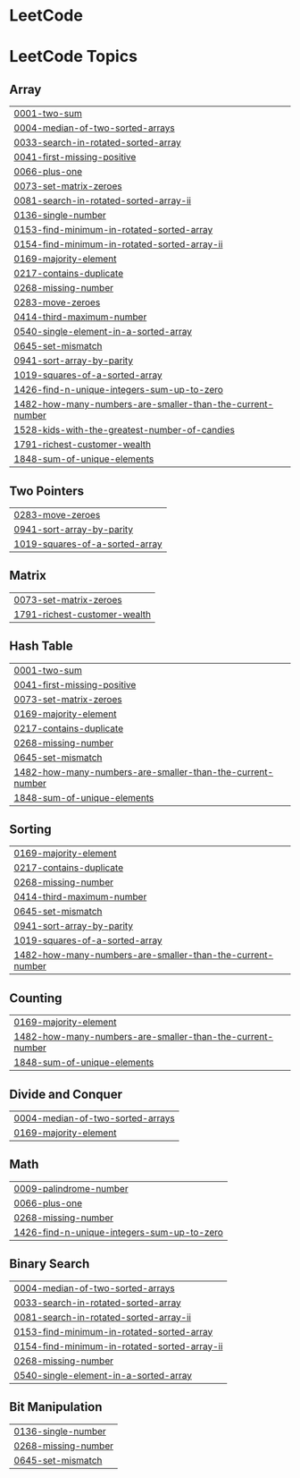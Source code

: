 # LeetCode
<!---LeetCode Topics Start-->
# LeetCode Topics
## Array
|  |
| ------- |
| [0001-two-sum](https://github.com/shiva-kkd/LeetCode/tree/master/0001-two-sum) |
| [0004-median-of-two-sorted-arrays](https://github.com/shiva-kkd/LeetCode/tree/master/0004-median-of-two-sorted-arrays) |
| [0033-search-in-rotated-sorted-array](https://github.com/shiva-kkd/LeetCode/tree/master/0033-search-in-rotated-sorted-array) |
| [0041-first-missing-positive](https://github.com/shiva-kkd/LeetCode/tree/master/0041-first-missing-positive) |
| [0066-plus-one](https://github.com/shiva-kkd/LeetCode/tree/master/0066-plus-one) |
| [0073-set-matrix-zeroes](https://github.com/shiva-kkd/LeetCode/tree/master/0073-set-matrix-zeroes) |
| [0081-search-in-rotated-sorted-array-ii](https://github.com/shiva-kkd/LeetCode/tree/master/0081-search-in-rotated-sorted-array-ii) |
| [0136-single-number](https://github.com/shiva-kkd/LeetCode/tree/master/0136-single-number) |
| [0153-find-minimum-in-rotated-sorted-array](https://github.com/shiva-kkd/LeetCode/tree/master/0153-find-minimum-in-rotated-sorted-array) |
| [0154-find-minimum-in-rotated-sorted-array-ii](https://github.com/shiva-kkd/LeetCode/tree/master/0154-find-minimum-in-rotated-sorted-array-ii) |
| [0169-majority-element](https://github.com/shiva-kkd/LeetCode/tree/master/0169-majority-element) |
| [0217-contains-duplicate](https://github.com/shiva-kkd/LeetCode/tree/master/0217-contains-duplicate) |
| [0268-missing-number](https://github.com/shiva-kkd/LeetCode/tree/master/0268-missing-number) |
| [0283-move-zeroes](https://github.com/shiva-kkd/LeetCode/tree/master/0283-move-zeroes) |
| [0414-third-maximum-number](https://github.com/shiva-kkd/LeetCode/tree/master/0414-third-maximum-number) |
| [0540-single-element-in-a-sorted-array](https://github.com/shiva-kkd/LeetCode/tree/master/0540-single-element-in-a-sorted-array) |
| [0645-set-mismatch](https://github.com/shiva-kkd/LeetCode/tree/master/0645-set-mismatch) |
| [0941-sort-array-by-parity](https://github.com/shiva-kkd/LeetCode/tree/master/0941-sort-array-by-parity) |
| [1019-squares-of-a-sorted-array](https://github.com/shiva-kkd/LeetCode/tree/master/1019-squares-of-a-sorted-array) |
| [1426-find-n-unique-integers-sum-up-to-zero](https://github.com/shiva-kkd/LeetCode/tree/master/1426-find-n-unique-integers-sum-up-to-zero) |
| [1482-how-many-numbers-are-smaller-than-the-current-number](https://github.com/shiva-kkd/LeetCode/tree/master/1482-how-many-numbers-are-smaller-than-the-current-number) |
| [1528-kids-with-the-greatest-number-of-candies](https://github.com/shiva-kkd/LeetCode/tree/master/1528-kids-with-the-greatest-number-of-candies) |
| [1791-richest-customer-wealth](https://github.com/shiva-kkd/LeetCode/tree/master/1791-richest-customer-wealth) |
| [1848-sum-of-unique-elements](https://github.com/shiva-kkd/LeetCode/tree/master/1848-sum-of-unique-elements) |
## Two Pointers
|  |
| ------- |
| [0283-move-zeroes](https://github.com/shiva-kkd/LeetCode/tree/master/0283-move-zeroes) |
| [0941-sort-array-by-parity](https://github.com/shiva-kkd/LeetCode/tree/master/0941-sort-array-by-parity) |
| [1019-squares-of-a-sorted-array](https://github.com/shiva-kkd/LeetCode/tree/master/1019-squares-of-a-sorted-array) |
## Matrix
|  |
| ------- |
| [0073-set-matrix-zeroes](https://github.com/shiva-kkd/LeetCode/tree/master/0073-set-matrix-zeroes) |
| [1791-richest-customer-wealth](https://github.com/shiva-kkd/LeetCode/tree/master/1791-richest-customer-wealth) |
## Hash Table
|  |
| ------- |
| [0001-two-sum](https://github.com/shiva-kkd/LeetCode/tree/master/0001-two-sum) |
| [0041-first-missing-positive](https://github.com/shiva-kkd/LeetCode/tree/master/0041-first-missing-positive) |
| [0073-set-matrix-zeroes](https://github.com/shiva-kkd/LeetCode/tree/master/0073-set-matrix-zeroes) |
| [0169-majority-element](https://github.com/shiva-kkd/LeetCode/tree/master/0169-majority-element) |
| [0217-contains-duplicate](https://github.com/shiva-kkd/LeetCode/tree/master/0217-contains-duplicate) |
| [0268-missing-number](https://github.com/shiva-kkd/LeetCode/tree/master/0268-missing-number) |
| [0645-set-mismatch](https://github.com/shiva-kkd/LeetCode/tree/master/0645-set-mismatch) |
| [1482-how-many-numbers-are-smaller-than-the-current-number](https://github.com/shiva-kkd/LeetCode/tree/master/1482-how-many-numbers-are-smaller-than-the-current-number) |
| [1848-sum-of-unique-elements](https://github.com/shiva-kkd/LeetCode/tree/master/1848-sum-of-unique-elements) |
## Sorting
|  |
| ------- |
| [0169-majority-element](https://github.com/shiva-kkd/LeetCode/tree/master/0169-majority-element) |
| [0217-contains-duplicate](https://github.com/shiva-kkd/LeetCode/tree/master/0217-contains-duplicate) |
| [0268-missing-number](https://github.com/shiva-kkd/LeetCode/tree/master/0268-missing-number) |
| [0414-third-maximum-number](https://github.com/shiva-kkd/LeetCode/tree/master/0414-third-maximum-number) |
| [0645-set-mismatch](https://github.com/shiva-kkd/LeetCode/tree/master/0645-set-mismatch) |
| [0941-sort-array-by-parity](https://github.com/shiva-kkd/LeetCode/tree/master/0941-sort-array-by-parity) |
| [1019-squares-of-a-sorted-array](https://github.com/shiva-kkd/LeetCode/tree/master/1019-squares-of-a-sorted-array) |
| [1482-how-many-numbers-are-smaller-than-the-current-number](https://github.com/shiva-kkd/LeetCode/tree/master/1482-how-many-numbers-are-smaller-than-the-current-number) |
## Counting
|  |
| ------- |
| [0169-majority-element](https://github.com/shiva-kkd/LeetCode/tree/master/0169-majority-element) |
| [1482-how-many-numbers-are-smaller-than-the-current-number](https://github.com/shiva-kkd/LeetCode/tree/master/1482-how-many-numbers-are-smaller-than-the-current-number) |
| [1848-sum-of-unique-elements](https://github.com/shiva-kkd/LeetCode/tree/master/1848-sum-of-unique-elements) |
## Divide and Conquer
|  |
| ------- |
| [0004-median-of-two-sorted-arrays](https://github.com/shiva-kkd/LeetCode/tree/master/0004-median-of-two-sorted-arrays) |
| [0169-majority-element](https://github.com/shiva-kkd/LeetCode/tree/master/0169-majority-element) |
## Math
|  |
| ------- |
| [0009-palindrome-number](https://github.com/shiva-kkd/LeetCode/tree/master/0009-palindrome-number) |
| [0066-plus-one](https://github.com/shiva-kkd/LeetCode/tree/master/0066-plus-one) |
| [0268-missing-number](https://github.com/shiva-kkd/LeetCode/tree/master/0268-missing-number) |
| [1426-find-n-unique-integers-sum-up-to-zero](https://github.com/shiva-kkd/LeetCode/tree/master/1426-find-n-unique-integers-sum-up-to-zero) |
## Binary Search
|  |
| ------- |
| [0004-median-of-two-sorted-arrays](https://github.com/shiva-kkd/LeetCode/tree/master/0004-median-of-two-sorted-arrays) |
| [0033-search-in-rotated-sorted-array](https://github.com/shiva-kkd/LeetCode/tree/master/0033-search-in-rotated-sorted-array) |
| [0081-search-in-rotated-sorted-array-ii](https://github.com/shiva-kkd/LeetCode/tree/master/0081-search-in-rotated-sorted-array-ii) |
| [0153-find-minimum-in-rotated-sorted-array](https://github.com/shiva-kkd/LeetCode/tree/master/0153-find-minimum-in-rotated-sorted-array) |
| [0154-find-minimum-in-rotated-sorted-array-ii](https://github.com/shiva-kkd/LeetCode/tree/master/0154-find-minimum-in-rotated-sorted-array-ii) |
| [0268-missing-number](https://github.com/shiva-kkd/LeetCode/tree/master/0268-missing-number) |
| [0540-single-element-in-a-sorted-array](https://github.com/shiva-kkd/LeetCode/tree/master/0540-single-element-in-a-sorted-array) |
## Bit Manipulation
|  |
| ------- |
| [0136-single-number](https://github.com/shiva-kkd/LeetCode/tree/master/0136-single-number) |
| [0268-missing-number](https://github.com/shiva-kkd/LeetCode/tree/master/0268-missing-number) |
| [0645-set-mismatch](https://github.com/shiva-kkd/LeetCode/tree/master/0645-set-mismatch) |
<!---LeetCode Topics End-->